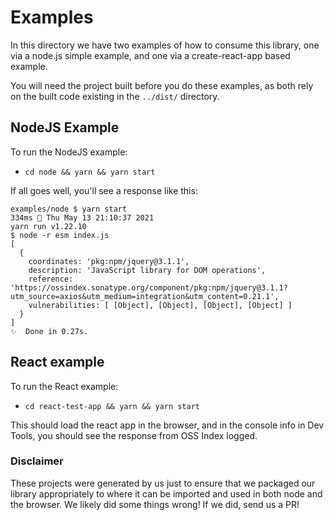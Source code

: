 # Examples

In this directory we have two examples of how to consume this library, one via a node.js simple example, and one via a create-react-app based example.

You will need the project built before you do these examples, as both rely on the built code existing in the `../dist/` directory.

## NodeJS Example

To run the NodeJS example:

- `cd node && yarn && yarn start`

If all goes well, you'll see a response like this:

```
examples/node $ yarn start                                                                 334ms  Thu May 13 21:10:37 2021
yarn run v1.22.10
$ node -r esm index.js
[
  {
    coordinates: 'pkg:npm/jquery@3.1.1',
    description: 'JavaScript library for DOM operations',
    reference: 'https://ossindex.sonatype.org/component/pkg:npm/jquery@3.1.1?utm_source=axios&utm_medium=integration&utm_content=0.21.1',
    vulnerabilities: [ [Object], [Object], [Object], [Object] ]
  }
]
✨  Done in 0.27s.
```

## React example

To run the React example:

- `cd react-test-app && yarn && yarn start`

This should load the react app in the browser, and in the console info in Dev Tools, you should see the response from OSS Index logged.

### Disclaimer

These projects were generated by us just to ensure that we packaged our library appropriately to where it can be imported and used in both node and the browser. We likely did some things wrong! If we did, send us a PR!
